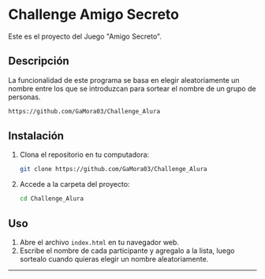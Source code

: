 # Challenge Amigo Secreto 

Este es el proyecto del Juego "Amigo Secreto".

##  Descripción  

La funcionalidad de este programa se basa en elegir aleatoriamente un nombre entre los que se introduzcan para sortear el nombre de un grupo de personas.

  ```bash
https://github.com/GaMora03/Challenge_Alura
  ``` 
##  Instalación  

1. Clona el repositorio en tu computadora:  
   ```bash
   git clone https://github.com/GaMora03/Challenge_Alura
   ```
2. Accede a la carpeta del proyecto:  
   ```bash
   cd Challenge_Alura
   ```

##  Uso  

1. Abre el archivo `index.html` en tu navegador web.  
2. Escribe el nombre de cada participante y agregalo a la lista, luego sortealo cuando quieras elegir un nombre aleatoriamente.  
---
